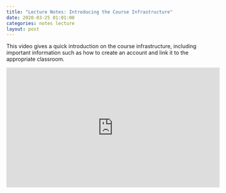 ```yaml
---
title: "Lecture Notes: Introducing the Course Infrastructure"
date: 2020-03-25 01:01:00
categories: notes lecture 
layout: post
---
```


This video gives a quick introduction on the course infrastructure, including
important information such as how to create an account and link it to the
appropriate classroom.

<iframe width="560" height="315" src="https://www.youtube.com/embed/ncetH_pBTeg" frameborder="0" allow="accelerometer; autoplay; encrypted-media; gyroscope; picture-in-picture" allowfullscreen></iframe>

